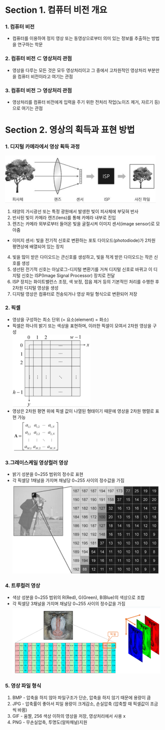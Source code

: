 # Section 1. 컴퓨터 비전 개요

### 1. 컴퓨터 비전 
* 컴퓨터를 이용하여 정지 영상 또는 동영상으로부터 의미 있는 정보를 추출하는 방법을 연구하는 학문

### 2. 컴퓨터 비전 ⊂ 영상처리 관점
* 영상을 다루는 모든 것은 모두 영상처리이고 그 중에서 고차원적인 영상처리 부분만을 컴퓨터 비전이라고 여기는 관점

### 3. 컴퓨터 비전 ⊃ 영상처리 관점
* 영상처리를 컴퓨터 비전에게 입력을 주기 위한 전처리 작업(노이즈 제거, 자르기 등)으로 여기는 관점

# Section 2. 영상의 획득과 표현 방법

### 1. 디지털 카메라에서 영상 획득 과정
<img src="./img/OCV001.PNG" /> <br/>
1. 태양의 가시광선 또는 특정 광원에서 발생한 빛이 피사체에 부딪혀 반사
2. 반사된 빛이 카메라 렌즈(lens)를 통해 카메라 내부로 진입
3. 렌즈는 카메라 외부로부터 들어온 빛을 굴절시켜 이미지 센서(image sensor)로 모아줌
* 이미지 센서: 빛을 전기적 신호로 변환하는 포토 다이오드(photodiode)가 2차원 평면상에 배열되어 있는 장치
4. 빛을 많이 받은 다이오드는 큰신호를 생성하고, 빛을 적게 받은 다이오드는 작은 신호를 생성
5. 생선된 전기적 신호는 아날로그-디지털 변환기를 거쳐 디지털 신호로 바뀌고 이 디지털 신호는 ISP(Image Signal Processor) 장치로 전달
6. ISP 장치는 화이트밸런스 조정, 색 보정, 잡음 제거 등의 기본적인 처리를 수행한 후 2차원 디지털 영상을 생성
7. 디지털 영상은 컴퓨터로 전송되거나 영상 파일 형식으로 변환되어 저장

### 2. 픽셀
* 영상을 구성하는 최소 단위 (= 요소(element) = 화소) 
* 픽셀은 하나의 밝기 또는 색상을 표현하며, 이러한 픽셀이 모여서 2차원 영상을 구성
<br/> <img src="./img/OCV002.PNG" /> <br/>
* 영상은 2차원 평면 위에 픽셀 값이 나열된 형태이기 때문에 영상을 2차원 행렬로 표현 가능
<br/> <img src="./img/OCV003.PNG" /> <br/>

### 3.그레이스케일 영상컬러 영상
* 밝기 성분을 0~255 범위의 정수로 표현
* 각 픽셀당 1채널을 가지며 채널당 0~255 사이의 정수값을 가짐
<br/> <img src="./img/OCV004.PNG" /> <br/> 

  
### 4. 트루컬러 영상
* 색상 성분을 0~255 범위의 R(Red), G(Green), B(Blue)의 색상으로 조합
* 각 픽셀당 3채널을 가지며 채널당 0~255 사이의 정수값을 가짐
<br/> <img src="./img/OCV005.PNG" /> <br/> 

### 5. 영상 파일 형식
1. BMP - 압축을 하지 않아 파일구조가 단순, 압축을 하지 않기 때문에 용량이 큼
2. JPG - 압축률이 좋아서 피일 용량이 크게감소, 손실압축 (압축할 때 픽셀값이 조금씩 바뀜)
3. GIF - 움짤, 256 색상 이하의 영상을 저장, 영상처리에서 사용 x
4. PNG - 무손실압축, 투명도(알파채널)지원


